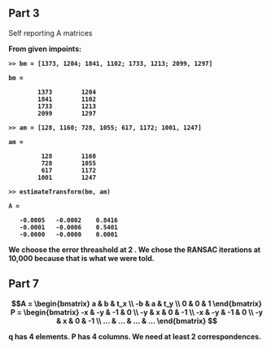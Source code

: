 ## Part 3
Self reporting A matrices <b>

From given impoints:
```
>> bm = [1373, 1204; 1841, 1102; 1733, 1213; 2099, 1297]

bm =

        1373        1204
        1841        1102
        1733        1213
        2099        1297

>> am = [128, 1160; 728, 1055; 617, 1172; 1001, 1247]

am =

         128        1160
         728        1055
         617        1172
        1001        1247

>> estimateTransform(bm, am)

A =

   -0.0005   -0.0002    0.8416
   -0.0001   -0.0006    0.5401
   -0.0000   -0.0000    0.0001

```

We choose the error threashold at 2 .<b>
We chose the RANSAC iterations at 10,000 because that is what we were told. <b>

## Part 7

```math
A = \begin{bmatrix}
a & b & t_x \\
-b & a & t_y \\
0 & 0 & 1
\end{bmatrix}

P = \begin{bmatrix}
-x & -y & -1 & 0 \\
-y & x & 0 & -1 \\
-x & -y & -1 & 0 \\
-y & x & 0 & -1 \\
... & ... & ... & ... 
\end{bmatrix}

```
q has 4 elements. <b>
P has 4 columns. <b>
We need at least 2 correspondences.
